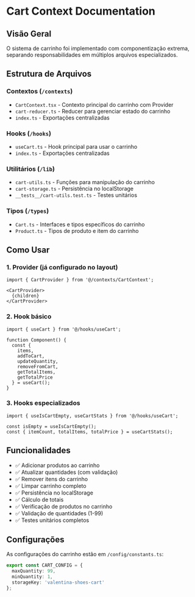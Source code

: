# Cart Context Documentation

## Visão Geral

O sistema de carrinho foi implementado com componentização extrema, separando responsabilidades em múltiplos arquivos especializados.

## Estrutura de Arquivos

### Contextos (`/contexts`)
- `CartContext.tsx` - Contexto principal do carrinho com Provider
- `cart-reducer.ts` - Reducer para gerenciar estado do carrinho
- `index.ts` - Exportações centralizadas

### Hooks (`/hooks`)
- `useCart.ts` - Hook principal para usar o carrinho
- `index.ts` - Exportações centralizadas

### Utilitários (`/lib`)
- `cart-utils.ts` - Funções para manipulação do carrinho
- `cart-storage.ts` - Persistência no localStorage
- `__tests__/cart-utils.test.ts` - Testes unitários

### Tipos (`/types`)
- `Cart.ts` - Interfaces e tipos específicos do carrinho
- `Product.ts` - Tipos de produto e item do carrinho

## Como Usar

### 1. Provider (já configurado no layout)
```tsx
import { CartProvider } from '@/contexts/CartContext';

<CartProvider>
  {children}
</CartProvider>
```

### 2. Hook básico
```tsx
import { useCart } from '@/hooks/useCart';

function Component() {
  const { 
    items, 
    addToCart, 
    updateQuantity, 
    removeFromCart, 
    getTotalItems, 
    getTotalPrice 
  } = useCart();
}
```

### 3. Hooks especializados
```tsx
import { useIsCartEmpty, useCartStats } from '@/hooks/useCart';

const isEmpty = useIsCartEmpty();
const { itemCount, totalItems, totalPrice } = useCartStats();
```

## Funcionalidades

- ✅ Adicionar produtos ao carrinho
- ✅ Atualizar quantidades (com validação)
- ✅ Remover itens do carrinho
- ✅ Limpar carrinho completo
- ✅ Persistência no localStorage
- ✅ Cálculo de totais
- ✅ Verificação de produtos no carrinho
- ✅ Validação de quantidades (1-99)
- ✅ Testes unitários completos

## Configurações

As configurações do carrinho estão em `/config/constants.ts`:

```typescript
export const CART_CONFIG = {
  maxQuantity: 99,
  minQuantity: 1,
  storageKey: 'valentina-shoes-cart'
};
```
